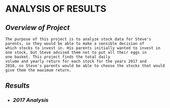 # **ANALYSIS OF RESULTS**


## _Overview of Project_

    The purpose of this project is to analyze stock data for Steve's 
    parents, so they would be able to make a sensible decision of 
    which stocks to invest in. His parents initially wanted to invest in
    one stock, but Steve advised them not to put all their eggs in 
    one basket. This project finds the total daily
    volume and yearly return for each stock for the years 2017 and 
    2018, so Steve's parents would be able to choose the stocks that would
    give them the maximum return.
    
    
## _Results_

- ### ***2017 Analysis***

        
    

    
    

